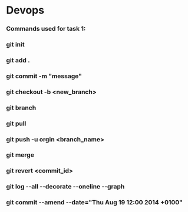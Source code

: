 # Devops
### Commands used for task 1:  
### git init
### git add .
### git commit -m "message"
### git checkout -b <new_branch>
### git branch
### git pull
### git push -u orgin <branch_name>
### git merge
### git revert <commit_id>
### git log --all --decorate --oneline --graph
### git commit --amend --date="Thu Aug 19 12:00 2014 +0100"
